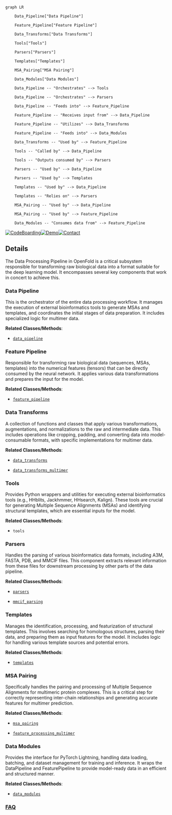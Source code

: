 ```mermaid

graph LR

    Data_Pipeline["Data Pipeline"]

    Feature_Pipeline["Feature Pipeline"]

    Data_Transforms["Data Transforms"]

    Tools["Tools"]

    Parsers["Parsers"]

    Templates["Templates"]

    MSA_Pairing["MSA Pairing"]

    Data_Modules["Data Modules"]

    Data_Pipeline -- "Orchestrates" --> Tools

    Data_Pipeline -- "Orchestrates" --> Parsers

    Data_Pipeline -- "Feeds into" --> Feature_Pipeline

    Feature_Pipeline -- "Receives input from" --> Data_Pipeline

    Feature_Pipeline -- "Utilizes" --> Data_Transforms

    Feature_Pipeline -- "Feeds into" --> Data_Modules

    Data_Transforms -- "Used by" --> Feature_Pipeline

    Tools -- "Called by" --> Data_Pipeline

    Tools -- "Outputs consumed by" --> Parsers

    Parsers -- "Used by" --> Data_Pipeline

    Parsers -- "Used by" --> Templates

    Templates -- "Used by" --> Data_Pipeline

    Templates -- "Relies on" --> Parsers

    MSA_Pairing -- "Used by" --> Data_Pipeline

    MSA_Pairing -- "Used by" --> Feature_Pipeline

    Data_Modules -- "Consumes data from" --> Feature_Pipeline

```



[![CodeBoarding](https://img.shields.io/badge/Generated%20by-CodeBoarding-9cf?style=flat-square)](https://github.com/CodeBoarding/GeneratedOnBoardings)[![Demo](https://img.shields.io/badge/Try%20our-Demo-blue?style=flat-square)](https://www.codeboarding.org/demo)[![Contact](https://img.shields.io/badge/Contact%20us%20-%20contact@codeboarding.org-lightgrey?style=flat-square)](mailto:contact@codeboarding.org)



## Details



The Data Processing Pipeline in OpenFold is a critical subsystem responsible for transforming raw biological data into a format suitable for the deep learning model. It encompasses several key components that work in concert to achieve this.



### Data Pipeline

This is the orchestrator of the entire data processing workflow. It manages the execution of external bioinformatics tools to generate MSAs and templates, and coordinates the initial stages of data preparation. It includes specialized logic for multimer data.





**Related Classes/Methods**:



- <a href="https://github.com/aqlaboratory/openfold/blob/main/openfold/data/data_pipeline.py" target="_blank" rel="noopener noreferrer">`data_pipeline`</a>





### Feature Pipeline

Responsible for transforming raw biological data (sequences, MSAs, templates) into the numerical features (tensors) that can be directly consumed by the neural network. It applies various data transformations and prepares the input for the model.





**Related Classes/Methods**:



- <a href="https://github.com/aqlaboratory/openfold/blob/main/openfold/data/feature_pipeline.py" target="_blank" rel="noopener noreferrer">`feature_pipeline`</a>





### Data Transforms

A collection of functions and classes that apply various transformations, augmentations, and normalizations to the raw and intermediate data. This includes operations like cropping, padding, and converting data into model-consumable formats, with specific implementations for multimer data.





**Related Classes/Methods**:



- <a href="https://github.com/aqlaboratory/openfold/blob/main/openfold/data/data_transforms.py" target="_blank" rel="noopener noreferrer">`data_transforms`</a>

- <a href="https://github.com/aqlaboratory/openfold/blob/main/openfold/data/data_transforms_multimer.py" target="_blank" rel="noopener noreferrer">`data_transforms_multimer`</a>





### Tools

Provides Python wrappers and utilities for executing external bioinformatics tools (e.g., HHblits, Jackhmmer, HHsearch, Kalign). These tools are crucial for generating Multiple Sequence Alignments (MSAs) and identifying structural templates, which are essential inputs for the model.





**Related Classes/Methods**:



- `tools`





### Parsers

Handles the parsing of various bioinformatics data formats, including A3M, FASTA, PDB, and MMCIF files. This component extracts relevant information from these files for downstream processing by other parts of the data pipeline.





**Related Classes/Methods**:



- <a href="https://github.com/aqlaboratory/openfold/blob/main/openfold/data/parsers.py" target="_blank" rel="noopener noreferrer">`parsers`</a>

- <a href="https://github.com/aqlaboratory/openfold/blob/main/openfold/data/mmcif_parsing.py" target="_blank" rel="noopener noreferrer">`mmcif_parsing`</a>





### Templates

Manages the identification, processing, and featurization of structural templates. This involves searching for homologous structures, parsing their data, and preparing them as input features for the model. It includes logic for handling various template sources and potential errors.





**Related Classes/Methods**:



- <a href="https://github.com/aqlaboratory/openfold/blob/main/openfold/data/templates.py" target="_blank" rel="noopener noreferrer">`templates`</a>





### MSA Pairing

Specifically handles the pairing and processing of Multiple Sequence Alignments for multimeric protein complexes. This is a critical step for correctly representing inter-chain relationships and generating accurate features for multimer prediction.





**Related Classes/Methods**:



- <a href="https://github.com/aqlaboratory/openfold/blob/main/openfold/data/msa_pairing.py" target="_blank" rel="noopener noreferrer">`msa_pairing`</a>

- <a href="https://github.com/aqlaboratory/openfold/blob/main/openfold/data/feature_processing_multimer.py" target="_blank" rel="noopener noreferrer">`feature_processing_multimer`</a>





### Data Modules

Provides the interface for PyTorch Lightning, handling data loading, batching, and dataset management for training and inference. It wraps the DataPipeline and FeaturePipeline to provide model-ready data in an efficient and structured manner.





**Related Classes/Methods**:



- <a href="https://github.com/aqlaboratory/openfold/blob/main/openfold/data/data_modules.py" target="_blank" rel="noopener noreferrer">`data_modules`</a>









### [FAQ](https://github.com/CodeBoarding/GeneratedOnBoardings/tree/main?tab=readme-ov-file#faq)